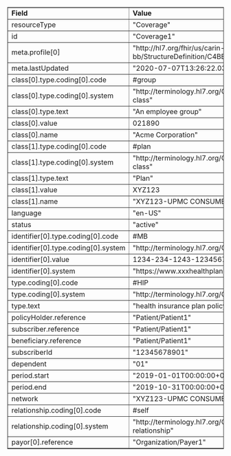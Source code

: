 <table border="1"><tr><td><b>Field</b></td><td><b>Value</b></td></tr>
<tr><td>resourceType</td><td>
"Coverage"
</td></tr>
<tr><td>id</td><td>
"Coverage1"
</td></tr>
<tr><td>meta.profile[0]</td><td>"http://hl7.org/fhir/us/carin-bb/StructureDefinition/C4BB-Coverage"</td></tr>
<tr><td>meta.lastUpdated</td><td>
"2020-07-07T13:26:22.0314215+00:00"
</td></tr>
<tr><td>class[0].type.coding[0].code</td><td>
#group
</td></tr>
<tr><td>class[0].type.coding[0].system</td><td>
"http://terminology.hl7.org/CodeSystem/coverage-class"
</td></tr>
<tr><td>class[0].type.text</td><td>
"An employee group"
</td></tr>
<tr><td>class[0].value</td><td>
021890
</td></tr>
<tr><td>class[0].name</td><td>
"Acme Corporation"
</td></tr>
<tr><td>class[1].type.coding[0].code</td><td>
#plan
</td></tr>
<tr><td>class[1].type.coding[0].system</td><td>
"http://terminology.hl7.org/CodeSystem/coverage-class"
</td></tr>
<tr><td>class[1].type.text</td><td>
"Plan"
</td></tr>
<tr><td>class[1].value</td><td>
XYZ123
</td></tr>
<tr><td>class[1].name</td><td>
"XYZ123-UPMC CONSUMER ADVA"
</td></tr>
<tr><td>language</td><td>
"en-US"
</td></tr>
<tr><td>status</td><td>
"active"
</td></tr>
<tr><td>identifier[0].type.coding[0].code</td><td>
#MB
</td></tr>
<tr><td>identifier[0].type.coding[0].system</td><td>
"http://terminology.hl7.org/CodeSystem/v2-0203"
</td></tr>
<tr><td>identifier[0].value</td><td>
1234-234-1243-12345678901
</td></tr>
<tr><td>identifier[0].system</td><td>
"https://www.xxxhealthplan.com/fhir/memberidentifier"
</td></tr>
<tr><td>type.coding[0].code</td><td>
#HIP
</td></tr>
<tr><td>type.coding[0].system</td><td>
"http://terminology.hl7.org/CodeSystem/v3-ActCode"
</td></tr>
<tr><td>type.text</td><td>
"health insurance plan policy"
</td></tr>
<tr><td>policyHolder.reference</td><td>
"Patient/Patient1"
</td></tr>
<tr><td>subscriber.reference</td><td>
"Patient/Patient1"
</td></tr>
<tr><td>beneficiary.reference</td><td>
"Patient/Patient1"
</td></tr>
<tr><td>subscriberId</td><td>
"12345678901"
</td></tr>
<tr><td>dependent</td><td>
"01"
</td></tr>
<tr><td>period.start</td><td>
"2019-01-01T00:00:00+00:00"
</td></tr>
<tr><td>period.end</td><td>
"2019-10-31T00:00:00+00:00"
</td></tr>
<tr><td>network</td><td>
"XYZ123-UPMC CONSUMER ADVA"
</td></tr>
<tr><td>relationship.coding[0].code</td><td>
#self
</td></tr>
<tr><td>relationship.coding[0].system</td><td>
"http://terminology.hl7.org/CodeSystem/subscriber-relationship"
</td></tr>
<tr><td>payor[0].reference</td><td>
"Organization/Payer1"
</td></tr>
</table>
